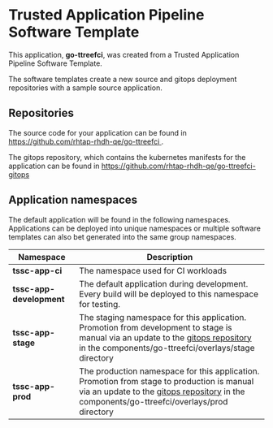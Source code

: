 # Trusted Application Pipeline Software Template

This application, **go-ttreefci**, was created from a Trusted Application Pipeline Software Template.

The software templates create a new source and gitops deployment repositories with a sample source application. 

## Repositories

The source code for your application can be found in [https://github.com/rhtap-rhdh-qe/go-ttreefci ](https://github.com/rhtap-rhdh-qe/go-ttreefci ).
 
The gitops repository, which contains the kubernetes manifests for the application can be found in 
[https://github.com/rhtap-rhdh-qe/go-ttreefci-gitops ](https://github.com/rhtap-rhdh-qe/go-ttreefci-gitops ) 

## Application namespaces 

The default application will be found in the following namespaces. Applications can be deployed into unique namespaces or multiple software templates can also bet generated into the same group namespaces.  

|  Namespace   |  Description   |  
| -------- | -------- |
| **tssc-app-ci** | The namespace used for CI workloads |
| **tssc-app-development** | The default application during development. Every build will be deployed to this namespace for testing. |
| **tssc-app-stage** | The staging namespace for this application. Promotion from development to stage is manual via an update to the [gitops repository](https://github.com/rhtap-rhdh-qe/go-ttreefci-gitops ) in the components/go-ttreefci/overlays/stage directory |
| **tssc-app-prod** | The production namespace for this application. Promotion from stage to production is manual via an update to the [gitops repository](https://github.com/rhtap-rhdh-qe/go-ttreefci-gitops ) in the components/go-ttreefci/overlays/prod directory |